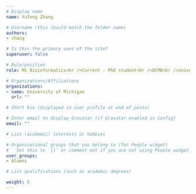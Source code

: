 ```yaml
---
# Display name
name: Yufeng Zhang

# Username (this should match the folder name)
authors: 
- zhang

# Is this the primary user of the site?
superuser: false

# Role/position
role: MS Bioinformatics<br />Current - PhD student<br />DCMB<br />University of Michigan

# Organizations/Affiliations
organizations:
- name: University of Michigan
  url: ""

# Short bio (displayed in user profile at end of posts)

# Enter email to display Gravatar (if Gravatar enabled in Config)
email: ""

# List (academic) interests or hobbies

# Organizational groups that you belong to (for People widget)
#   Set this to `[]` or comment out if you are not using People widget.
user_groups: 
- Alumni

# List qualifications (such as academic degrees)

weight: 5
---
```

